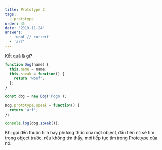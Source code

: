 ```yaml
---
title: Prototype 2
tags:
  - prototype
order: 46
date: '2019-11-24'
answers:
  - 'woof // correct'
  - 'arf'
---
```


Kết quả là gì?

```javascript
function Dog(name) {
  this.name = name;
  this.speak = function() {
    return 'woof';
  };
}

const dog = new Dog('Pogo');

Dog.prototype.speak = function() {
  return 'arf';
};

console.log(dog.speak());
```

<!-- explanation -->

Khi gọi đến thuộc tính hay phương thức của một object, đầu tiên nó sẽ tìm trong object trước, nếu không tìm thấy, mới tiếp tục tìm trong [Prototype](http://duthaho.com/blogs/prototype-in-javascript-2) của nó.
